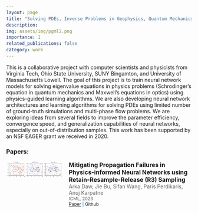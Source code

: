 ```yaml
---
layout: page
title: "Solving PDEs,​ Inverse Problems in Geophysics, Quantum Mechanics, Multi-phase Flow, and Optics​"
description: 
img: assets/img/pgml2.png
importance: 1
related_publications: false
category: work
---
```

This is a collaborative project with computer scientists and physicists from Virginia Tech, Ohio State University, SUNY Bingamton, and University of Massachusetts Lowell. The goal of this project is to train neural network models for solving eigenvalue equations in physics problems (Schrodinger’s equation in quantum mechanics and Maxwell’s equations in optics) using physics-guided learning algorithms. We are also developing neural network architectures and learning algorithms for solving PDEs using limited number of ground-truth simulations and multi-phase flow problems. We are exploring ideas from several fields to improve the parameter efficiency, convergence speed, and generalization capabilities of neural networks, especially on out-of-distribution samples. This work has been supported by an NSF EAGER grant we received in 2020.

### Papers:
<div style="display: flex; align-items: flex-start; margin-bottom: 20px;">
    <div style="flex: 0 0 auto; margin-right: 20px;">
        <img src="/assets/img/pinn.png" alt="Thumbnail" style="max-width: 150px; height: auto;">
    </div>
    <div style="flex: 1 1 auto;">
        <h2 style="margin: 0; font-size: 16px;">Mitigating Propagation Failures in Physics-informed Neural Networks using Retain-Resample-Release (R3) Sampling</h2>
        <p style="margin: 0; font-size: 14px; color: #666;">Arka Daw, Jie Bu, Sifan Wang, Paris Perdikaris, Anuj Karpatne</p>
        <p style="margin: 0; font-size: 12px; color: #666;">ICML, 2023</p>
        <p style="margin: 0; font-size: 12px; color: #007bff;">
            <a href="https://proceedings.mlr.press/v202/daw23a/daw23a.pdf">Paper</a> |
            <a href="https://github.com/arkadaw9/r3_sampling_icml2023" style="text-decoration: none;">Github</a>
        </p>
    </div>
</div>
